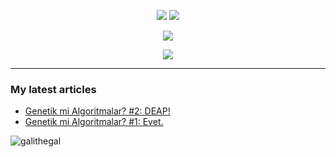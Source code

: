 <div align="center">
  
  ![](https://readme.rocks/api/view/64456979250c4cf5d562f5bf) ![](https://readme.rocks/api/view/644569b9250c4cf5d562f5c0)
  
  ![](https://readme.rocks/api/view/64b0b660ee179b4473a2f8a1)
  
  ![](https://readme.rocks/api/view/64b0b6d4ee179b4473a2f8a2)

</div>

<hr class="dashed" />

<h3 align="left">My latest articles</h3>

<!-- BLOG-POST-LIST:START -->
- [Genetik mi Algoritmalar?  #2: DEAP!](https://medium.com/rsparametrelerbutunu/genetik-mi-algoritmalar-2-deap-faaaaab756f7?source=rss-873ea545dd09------2)
- [Genetik mi Algoritmalar?  #1: Evet.](https://medium.com/rsparametrelerbutunu/genetik-mi-algoritmalar-1-evet-9fded872060b?source=rss-873ea545dd09------2)
<!-- BLOG-POST-LIST:END -->

<!-- View counter -->
<p align="left"> <img src="https://komarev.com/ghpvc/?username=galithegal&label=Views&color=010002&style=flat-square" alt="galithegal" /> </p>
